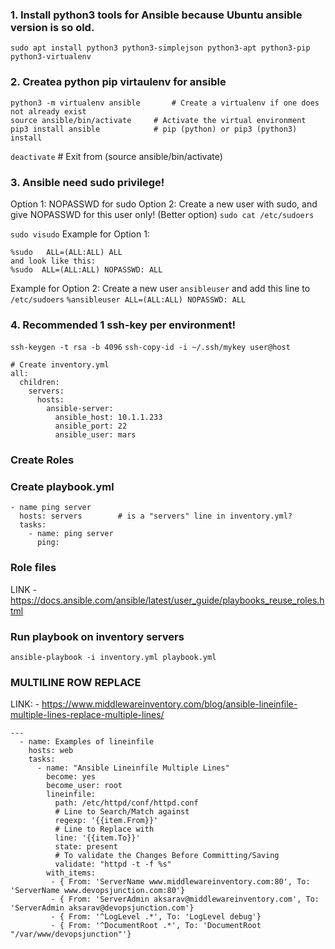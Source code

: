 ### 1. Install python3 tools for Ansible because Ubuntu ansible version is so old.

```
sudo apt install python3 python3-simplejson python3-apt python3-pip python3-virtualenv
```

### 2. Createa python pip virtaulenv for ansible

```
python3 -m virtualenv ansible		# Create a virtualenv if one does not already exist
source ansible/bin/activate		# Activate the virtual environment
pip3 install ansible			# pip (python) or pip3 (python3) install
```
`deactivate` 				# Exit from (source ansible/bin/activate)

### 3. Ansible need sudo privilege!
Option 1: NOPASSWD for sudo
Option 2: Create a new user with sudo, and give NOPASSWD for this user only! (Better option)
`sudo cat /etc/sudoers`

`sudo visudo`
Example for Option 1:
```
%sudo   ALL=(ALL:ALL) ALL
and look like this:
%sudo  ALL=(ALL:ALL) NOPASSWD: ALL
```
Example for Option 2:
Create a new user `ansibleuser` and add this line to `/etc/sudoers`
`%ansibleuser ALL=(ALL:ALL) NOPASSWD: ALL`

### 4. Recommended 1 ssh-key per environment!
```ssh-keygen -t rsa -b 4096```
```ssh-copy-id -i ~/.ssh/mykey user@host```

```
# Create inventory.yml
all:
  children:
    servers:
	  hosts:
	    ansible-server:
		  ansible_host: 10.1.1.233
		  ansible_port: 22
		  ansible_user: mars
```

### Create Roles


### Create playbook.yml
```
- name ping server
  hosts: servers		# is a "servers" line in inventory.yml?
  tasks:
    - name: ping server
	  ping:
```

### Role files
  LINK
    - https://docs.ansible.com/ansible/latest/user_guide/playbooks_reuse_roles.html


### Run playbook on inventory servers 
```
ansible-playbook -i inventory.yml playbook.yml
```

### MULTILINE ROW REPLACE
  LINK:
    - https://www.middlewareinventory.com/blog/ansible-lineinfile-multiple-lines-replace-multiple-lines/
```
---
  - name: Examples of lineinfile
    hosts: web
    tasks:
      - name: "Ansible Lineinfile Multiple Lines"
        become: yes
        become_user: root
        lineinfile:
          path: /etc/httpd/conf/httpd.conf
          # Line to Search/Match against
          regexp: '{{item.From}}'
          # Line to Replace with
          line: '{{item.To}}'
          state: present  
          # To validate the Changes Before Committing/Saving
          validate: "httpd -t -f %s"
        with_items:
         - { From: 'ServerName www.middlewareinventory.com:80', To: 'ServerName www.devopsjunction.com:80'}
         - { From: 'ServerAdmin aksarav@middlewareinventory.com', To: 'ServerAdmin aksarav@devopsjunction.com'}
         - { From: '^LogLevel .*', To: 'LogLevel debug'}
         - { From: '^DocumentRoot .*', To: 'DocumentRoot "/var/www/devopsjunction"'}
```
